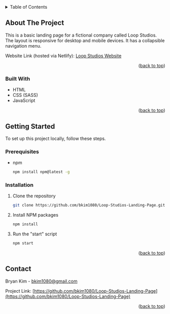 <div id="top"></div>
<details>
  <summary>Table of Contents</summary>
  <ol>
    <li>
      <a href="#about-the-project">About The Project</a>
      <ul>
        <li><a href="#built-with">Built With</a></li>
      </ul>
    </li>
    <li>
      <a href="#getting-started">Getting Started</a>
      <ul>
        <li><a href="#prerequisites">Prerequisites</a></li>
        <li><a href="#installation">Installation</a></li>
      </ul>
    </li>
  </ol>
</details>

## About The Project

This is a basic landing page for a fictional company called Loop Studios. The layout is responsive for desktop and mobile devices. It has a collapsible navigation menu.

Website Link (hosted via Netlify): [Loop Studios Website](https://jovial-ardinghelli-c3639d.netlify.app)

<p align="right">(<a href="#top">back to top</a>)</p>

### Built With

-   HTML
-   CSS (SASS)
-   JavaScript

<p align="right">(<a href="#top">back to top</a>)</p>

## Getting Started

To set up this project locally, follow these steps.

### Prerequisites

-   npm
    ```sh
    npm install npm@latest -g
    ```

### Installation

1. Clone the repository
    ```sh
    git clone https://github.com/bkim1080/Loop-Studios-Landing-Page.git
    ```
2. Install NPM packages
    ```sh
    npm install
    ```
3. Run the "start" script
    ```sh
    npm start
    ```

<p align="right">(<a href="#top">back to top</a>)</p>

## Contact

Bryan Kim - bkim1080@gmail.com

Project Link: [https://github.com/bkim1080/Loop-Studios-Landing-Page](https://github.com/bkim1080/Loop-Studios-Landing-Page)

<p align="right">(<a href="#top">back to top</a>)</p>

